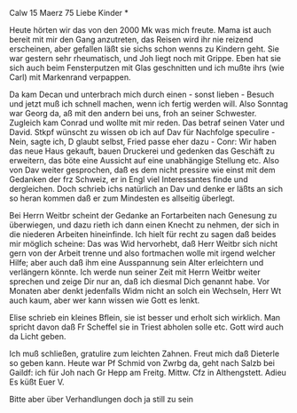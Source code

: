  Calw 15 Maerz 75
Liebe Kinder <Fried>*

Heute hörten wir das von den 2000 Mk was mich freute. Mama ist auch bereit mit mir den Gang anzutreten, das Reisen wird ihr nie reizend erscheinen, aber gefallen läßt sie sichs schon wenns zu Kindern geht. Sie war gestern sehr rheumatisch, und Joh liegt noch mit Grippe. Eben hat sie sich auch beim Fensterputzen mit Glas geschnitten und ich mußte ihrs (wie Carl) mit Markenrand verpappen.

Da kam Decan und unterbrach mich durch einen - sonst lieben - Besuch und jetzt muß ich schnell machen, wenn ich fertig werden will. Also Sonntag war Georg da, aß mit den andern bei uns, froh an seiner Schwester. Zugleich kam Conrad und wollte mit mir reden. Das betraf seinen Vater und David. Stkpf wünscht zu wissen ob ich auf Dav für Nachfolge speculire - Nein, sagte ich, D glaubt selbst, Fried passe eher dazu - Conr: Wir haben das neue Haus gekauft, bauen Druckerei und gedenken das Geschäft zu erweitern, das böte eine Aussicht auf eine unabhängige Stellung etc. Also von Dav weiter gesprochen, daß es dem nicht pressire wie einst mit dem Gedanken der frz Schweiz, er in Engl viel Interessantes finde und dergleichen. Doch schrieb ichs natürlich an Dav und denke er läßts an sich so heran kommen daß er zum Mindesten es allseitig überlegt.

Bei Herrn Weitbr scheint der Gedanke an Fortarbeiten nach Genesung zu überwiegen, und dazu rieth ich dann einen Knecht zu nehmen, der sich in die niederen Arbeiten hineinfinde. Ich hielt für recht zu sagen daß beides mir möglich scheine: Das was Wid hervorhebt, daß Herr Weitbr sich nicht gern von der Arbeit trenne und also fortmachen wolle mit irgend welcher Hilfe; aber auch daß ihm eine Ausspannung sein Alter erleichtern und verlängern könnte. Ich werde nun seiner Zeit mit Herrn Weitbr weiter sprechen und zeige Dir nur an, daß ich diesmal Dich genannt habe. Vor Monaten aber denkt jedenfalls Widm nicht an solch ein Wechseln, Herr Wt auch kaum, aber wer kann wissen wie Gott es lenkt.

Elise schrieb ein kleines Bflein, sie ist besser und erholt sich wirklich. Man spricht davon daß Fr Scheffel sie in Triest abholen solle etc. Gott wird auch da Licht geben.

Ich muß schließen, gratulire zum leichten Zahnen. Freut mich daß Dieterle so geben kann. Heute war Pf Schmid von Zwrbg da, geht nach Salzb bei Gaildf: ich für Joh nach Gr Hepp am Freitg. Mittw. Cfz in Althengstett. Adieu Es küßt
 Euer V.

Bitte aber über Verhandlungen doch ja still zu sein
